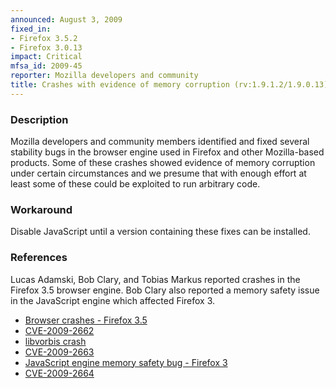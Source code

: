 ```yaml
---
announced: August 3, 2009
fixed_in:
- Firefox 3.5.2
- Firefox 3.0.13
impact: Critical
mfsa_id: 2009-45
reporter: Mozilla developers and community
title: Crashes with evidence of memory corruption (rv:1.9.1.2/1.9.0.13)
---
```


<h3>Description</h3>

<p>Mozilla developers and community members identified and fixed
several stability bugs in the browser engine used in Firefox and other
Mozilla-based products. Some of these crashes showed evidence of
memory corruption under certain circumstances and we presume that with
enough effort at least some of these could be exploited to run
arbitrary code.</p>

<h3>Workaround</h3>

<p>Disable JavaScript until a version containing these fixes can be
installed.</p>

<h3>References</h3>

<p>Lucas Adamski, Bob Clary, and Tobias Markus reported crashes in the
Firefox 3.5 browser engine.  Bob Clary also reported a memory safety issue
in the JavaScript engine which affected Firefox 3.</p>

<ul>
  <li><a href="https://bugzilla.mozilla.org/buglist.cgi?bug_id=503144,502832">Browser crashes - Firefox 3.5</a></li>
  <li><a class="ex-ref" href="http://cve.mitre.org/cgi-bin/cvename.cgi?name=CVE-2009-2662">CVE-2009-2662</a></li>
  <li><a href="https://bugzilla.mozilla.org/show_bug.cgi?id=500254">libvorbis crash</a></li>
  <li><a class="ex-ref" href="http://cve.mitre.org/cgi-bin/cvename.cgi?name=CVE-2009-2663">CVE-2009-2663</a></li>
  <li><a href="https://bugzilla.mozilla.org/show_bug.cgi?id=501270">JavaScript engine memory safety bug - Firefox 3</a></li>
  <li><a class="ex-ref" href="http://cve.mitre.org/cgi-bin/cvename.cgi?name=CVE-2009-2664">CVE-2009-2664</a></li>
</ul>



